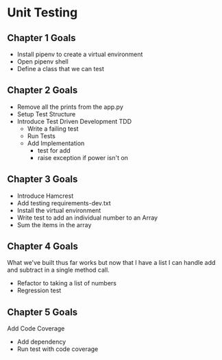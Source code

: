 # Unit Testing

## Chapter 1 Goals

* Install pipenv to create a virtual environment
* Open pipenv shell
* Define a class that we can test

## Chapter 2 Goals
* Remove all the prints from the app.py
* Setup Test Structure
* Introduce Test Driven Development TDD
  * Write a failing test
  * Run Tests
  * Add Implementation 
    * test for add
    * raise exception if power isn't on

## Chapter 3 Goals
* Introduce Hamcrest
* Add testing requirements-dev.txt
* Install the virtual environment
* Write test to add an individual number to an Array
* Sum the items in the array

## Chapter 4 Goals
What we've built thus far works but now that I have a list I can 
handle add and subtract in a single method call.
* Refactor to taking a list of numbers
* Regression test

## Chapter 5 Goals
Add Code Coverage
* Add dependency
* Run test with code coverage